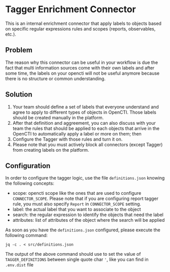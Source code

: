 # Tagger Enrichment Connector

This is an internal enrichment connector that apply labels to objects based on specific regular expressions rules and scopes (reports, observables, etc.).

## Problem

The reason why this connector can be useful in your workflow is due the fact that multi information sources come with their own labels and after some time, the labels on your opencti will not be useful anymore because there is no structure or common understanding.

## Solution

1. Your team should define a set of labels that everyone understand and agree to apply to different types of objects in OpenCTI. Those labels should be created manually in the platform.
2. After that definition and aggreement, you can also discuss with your team the rules that should be applied to each objects that arrive in the OpenCTI to automatically apply a label or more on them; then
4. Configure the Tagger with those rules and turn it on.
4. Please note that you must actively block all connectors (except Tagger) from creating labels on the platform.

## Configuration

In order to configure the tagger logic, use the file `definitions.json` knowing the following concepts:

* scope: opencti scope like the ones that are used to configure `CONNECTOR_SCOPE`. Please note that if you are configuring report tagger rule, you must also specify `Report` in `CONNECTOR_SCOPE` setting.
* label: the actual label that you want to associate to the object
* search: the regular expression to identify the objects that need the label
* attributes: list of attributes of the object where the search will be applied

As soon as you have the `definitions.json` configured, please execute the following command:
```
jq -c . < src/definitions.json
```

The output of the above command should use to set the value of `TAGGER_DEFINITIONS` between single quote char `'`, like you can find in `.env.dist` file